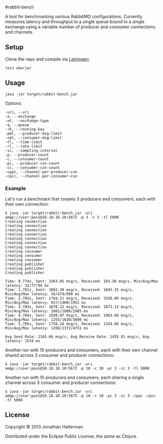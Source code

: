 #rabbit-bench

A tool for benchmarking various RabbitMQ configurations. Currently measures latency and throughput to a single queue bound to a single exchange using a variable number of producer and consumer connections and channels.

## Setup

Clone the repo and compile via [Leiningen](http://leiningen.org/):

```
lein uberjar
```

## Usage

```
java -jar target/rabbit-bench.jar
```

Options:

```
-uri, --uri                                            
-e, --exchange                                         
-et, --exchange-type                                   
-q, --queue                                            
-rk, --routing-key                                     
-pml, --producer-msg-limit                             
-cml, --consumer-msg-limit                             
-tl, --time-limit                                      
-rl, --rate-limit                                      
-si, --sampling-interval                               
-p, --producer-count                                   
-c, --consumer-count                                   
-pc, --producer-cxn-count                              
-cc, --consumer-cxn-count                              
-cppc, --channel-per-producer-cxn
-cpcc, --channel-per-consumer-cxn

```

### Example

Let's run a benchmark that creates 3 producers and consumers, each with their own connection:

```
$ java -jar target/rabbit-bench.jar -uri amqp://user:pass@10.10.10.10:5672 -p 3 -c 3 -tl 5000
Creating connection
Creating connection
Creating connection
Creating connection
Creating connection
Creating connection
Creating connection
Creating consumer
Creating consumer
Creating consumer
Creating publisher
Creating publisher
Creating publisher

Time: 0.774s, Sent: 2363.05 msg/s, Received: 103.36 msg/s, Min/Avg/Max latency: 32/77/94 ms
Time: 1.781s, Sent: 3802.38 msg/s, Received: 1693.15 msg/s, Min/Avg/Max latency: 56/479/998 ms
Time: 2.782s, Sent: 1794.21 msg/s, Received: 1910.09 msg/s, Min/Avg/Max latency: 937/1400/1952 ms
Time: 3.783s, Sent: 1878.12 msg/s, Received: 1873.13 msg/s, Min/Avg/Max latency: 1081/1800/2905 ms
Time: 4.784s, Sent: 1930.07 msg/s, Received: 1963.04 msg/s, Min/Avg/Max latency: 1255/1820/3600 ms
Time: 5.785s, Sent: 1758.24 msg/s, Received: 1324.68 msg/s, Min/Avg/Max latency: 1209/2372/4751 ms

Avg Send Rate: 2165.66 msg/s, Avg Receive Rate: 1455.81 msg/s, Avg latency: 1534 ms
```

Another run with 10 producers and consumers, each with their own channel shared across 3 consumer and producer connections:

```
$ java -jar target/rabbit-bench.jar -uri amqp://user:pass@10.10.10.10:5672 -p 10 -c 10 -pc 3 -cc 3 -tl 5000
```

Another run with 10 producers and consumers, each sharing a single channel across 3 consumer and producer connections:

```
$ java -jar target/rabbit-bench.jar -uri amqp://user:pass@10.10.10.10:5672 -p 10 -c 10 -pc 3 -cc 3 -cppc -cpcc -tl 5000
```

## License

Copyright © 2013 Jonathan Halterman

Distributed under the Eclipse Public License, the same as Clojure.